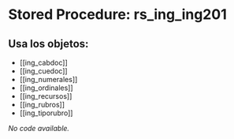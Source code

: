 # Stored Procedure: rs_ing_ing201

## Usa los objetos:
- [[ing_cabdoc]]
- [[ing_cuedoc]]
- [[ing_numerales]]
- [[ing_ordinales]]
- [[ing_recursos]]
- [[ing_rubros]]
- [[ing_tiporubro]]

*No code available.*
